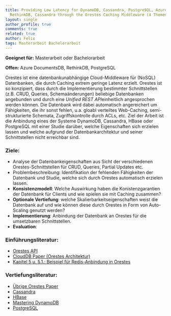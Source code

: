 ```yaml
---
title: Providing Low Latency for DynamoDB, Cassandra, PostgreSQL, Azure DocumentsDB,
  RethinkDB, Cassandra through the Orestes Caching Middleware (4 Themen)
layout: single
author_profile: true
comments: true
related: true
author: Felix
tags: Masterarbeit Bachelorarbeit
---
```


**Geeignet für:** Masterarbeit oder Bachelorarbeit

**Offen:** Azure DocumentsDB, RethinkDB, PostgreSQL

Orestes ist eine datenbankunabhängige Cloud-Middleware für (NoSQL) Datenbanken, die durch Caching extrem geringe Latenz erzielt. Orestes ist so konzipiert, dass durch die Implementierung bestimmter Schnittstellen (z.B. CRUD, Queries, Schemaänderungen) beliebige Datenbanken angebunden und durch eine *Unified REST API*einheitlich angesprochen werden können. Die Datenbank wird dabei automatisch angereichert um Fähigkeiten, die ihr sonst fehlen, u.a. gloabl verteiltes Web-Caching, semi-strukturierte Schemata, Zugriffskontrolle durch ACLs, etc. Ziel der Arbeit ist die Anbindung eines der Systeme DynamoDB, Cassandra, HBase oder PostgreSQL mit einer Studie darüber, welche Eigenschaften sich erzielen lassen und welche aufgrund der Datenbankarchitektur und seiner Schnittstellen nicht erreichbar sind.

### Ziele:

-   Analyse der Datenbankeigenschaften aus Sicht der verschiedenen Orestes-Schnittstellen für CRUD, Queries, Partial Updates etc.
-   Problembeschreibung: Identifikation der fehlenden Fähigkeiten der Datenbank und Studie, welche sich durch Orestes automatisch erzielen lassen.
-   **Konsistenzmodell**: Welche Auswirkung haben die Konistenzgarantien der Datenbank für Clients und wie spielen sie mit Caching zusammen?
-   **Optionale Vertiefung**: welche Skalierbarkeitseigenschaften weist die Datenbank auf und wie können diese durch Orestes in Form von Auto-Scaling genutzt werden?
-   **Implementierung**: Anbindung der Datenbank an Orestes für die umsetzbaren Schnittstellen.
-   **Evaluation**:

### Einführungsliteratur:

-   [Orestes API](http://www.baqend.com/guide/)
-   [CloudDB Paper (Orestes Architektur)](http://www.baqend.com/paper/clouddb.pdf)
-   [Kapitel 5 u. 5.1.: Beispiel für Redis-Anbindung in Orestes](http://orestes.info/assets/files/Masterarbeit.pdf)

### Vertiefungsliteratur:

-   [Übrige Orestes Paper](/paper/)
-   [Cassandra](http://cassandra.apache.org/)
-   [HBase](http://hbase.apache.org/)
-   [Mastering DynamoDB](http://www.amazon.de/Mastering-DynamoDB-Tanmay-Deshpande-ebook/dp/B00N1X691W/ref=sr_1_3?ie=UTF8&qid=1436351157&sr=8-3&keywords=dynamodb)
-   [PostgreSQL](http://www.postgresql.org/)
